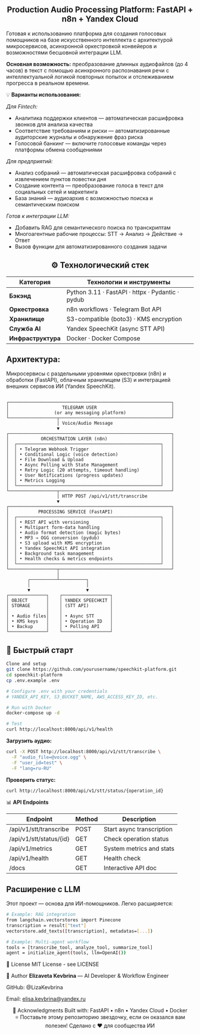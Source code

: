 <div align="center">
  
## **Production Audio Processing Platform: FastAPI + n8n + Yandex Cloud**

</div>


Готовая к использованию платформа для создания голосовых помощников на базе искусственного интеллекта с архитектурой микросервисов, асинхронной оркестровкой конвейеров и возможностями бесшовной интеграции LLM.

**Основная возможность:** преобразование длинных аудиофайлов (до 4 часов) в текст с помощью асинхронного распознавания речи с интеллектуальной логикой повторных попыток и отслеживанием прогресса в реальном времени.

💡 **Варианты использования:**

*Для Fintech:*

- Аналитика поддержки клиентов — автоматическая расшифровка звонков для анализа качества
- Соответствие требованиям и риски — автоматизированные аудиторские журналы и обнаружение фраз риска
- Голосовой банкинг — включите голосовые команды через платформы обмена сообщениями

*Для предприятий:*

- Анализ собраний — автоматическая расшифровка собраний с извлечением пунктов повестки дня
- Создание контента — преобразование голоса в текст для социальных сетей и маркетинга
- База знаний — аудиоархив с возможностью поиска и семантическим поиском

*Готов к интеграции LLM:*

- Добавить RAG для семантического поиска по транскриптам
- Многоагентные рабочие процессы: STT → Анализ → Действие → Ответ
- Вызов функции для автоматизированного создания задачи

<div align="center">
  
## **⚙️ Технологический стек**

| Категория        | Технологии и инструменты |
|------------------|--------------------------|
| **Бэкэнд**       | Python 3.11 · FastAPI · httpx · Pydantic · pydub |
| **Оркестровка**  | n8n workflows · Telegram Bot API |
| **Хранилище**    | S3-compatible (boto3) · KMS encryption |
| **Служба AI**    | Yandex SpeechKit (async STT API) |
| **Инфраструктура** | Docker · Docker Compose |

</div>


## **Архитектура:** 

Микросервисы с раздельными уровнями оркестровки (n8n) и обработки (FastAPI), облачным хранилищем (S3) и интеграцией внешних сервисов ИИ (Yandex SpeechKit).


```

┌─────────────────────────────────────────────────────────────┐
│                    TELEGRAM USER                            │
│                 (or any messaging platform)                 │
└──────────────────┬──────────────────────────────────────────┘
                   │ Voice/Audio Message
                   ▼
┌─────────────────────────────────────────────────────────────┐
│            ORCHESTRATION LAYER (n8n)                        │
│  ┌──────────────────────────────────────────────────────┐   │
│  │ • Telegram Webhook Trigger                           │   │
│  │ • Conditional Logic (voice detection)                │   │
│  │ • File Download & Upload                             │   │
│  │ • Async Polling with State Management                │   │
│  │ • Retry Logic (20 attempts, timeout handling)        │   │
│  │ • User Notifications (progress updates)              │   │
│  │ • Metrics Logging                                    │   │
│  └──────────────────────────────────────────────────────┘   │
└──────────────────┬──────────────────────────────────────────┘
                   │ HTTP POST /api/v1/stt/transcribe
                   ▼
┌─────────────────────────────────────────────────────────────┐
│           PROCESSING SERVICE (FastAPI)                      │
│  ┌──────────────────────────────────────────────────────┐   │
│  │ • REST API with versioning                           │   │
│  │ • Multipart form-data handling                       │   │
│  │ • Audio format detection (magic bytes)               │   │
│  │ • MP3 → OGG conversion (pydub)                       │   │
│  │ • S3 upload with KMS encryption                      │   │
│  │ • Yandex SpeechKit API integration                   │   │
│  │ • Background task management                         │   │
│  │ • Health checks & metrics endpoints                  │   │
│  └──────────────────────────────────────────────────────┘   │
└──────────────────┬──────────────────────────────────────────┘
                   │
        ┌──────────┴──────────┐
        │                     │
        ▼                     ▼
┌──────────────┐    ┌──────────────────┐
│ OBJECT       │    │ YANDEX SPEECHKIT │
│ STORAGE      │    │ (STT API)        │
│              │    │                  │
│ • Audio files│    │ • Async STT      │
│ • KMS keys   │    │ • Operation ID   │
│ • Backup     │    │ • Polling API    │
└──────────────┘    └──────────────────┘

````


## 🚀 **Быстрый старт**

```bash
Clone and setup
git clone https://github.com/yourusername/speechkit-platform.git
cd speechkit-platform
cp .env.example .env

# Configure .env with your credentials
# YANDEX_API_KEY, S3_BUCKET_NAME, AWS_ACCESS_KEY_ID, etc.

# Run with Docker
docker-compose up -d

# Test
curl http://localhost:8000/api/v1/health
````

**Загрузить аудио:**

```bash
curl -X POST http://localhost:8000/api/v1/stt/transcribe \
  -F "audio_file=@voice.ogg" \
  -F "user_id=test" \
  -F "lang=ru-RU"
```

**Проверить статус:**

```bash
curl http://localhost:8000/api/v1/stt/status/{operation_id}
```

📊 **API Endpoints**

| Endpoint                | Method | Description               |
| ----------------------- | ------ | ------------------------- |
| /api/v1/stt/transcribe  | POST   | Start async transcription |
| /api/v1/stt/status/{id} | GET    | Check operation status    |
| /api/v1/metrics         | GET    | System metrics and stats  |
| /api/v1/health          | GET    | Health check              |
| /docs                   | GET    | Interactive API doc       |


## **Расширение с LLM**


Этот проект — основа для ИИ-помощников. Легко расширяется:

```bash
# Example: RAG integration
from langchain.vectorstores import Pinecone
transcription = result["text"]
vectorstore.add_texts([transcription], metadatas=[...])

# Example: Multi-agent workflow
tools = [transcribe_tool, analyze_tool, summarize_tool]
agent = initialize_agent(tools, llm=OpenAI())
```

📄 License
MIT License - see LICENSE


👤 Author
**Elizaveta Kevbrina** — AI Developer & Workflow Engineer

GitHub: @LizaKevbrina

Email: [elisa.kevbrina@yandex.ru](mailto:elisa.kevbrina@yandex.ru)


<div align="center">
🙏 Acknowledgments
Built with: FastAPI • n8n • Yandex Cloud • Docker
</div>


<div align="center">
⭐ Поставьте этому репозиторию звездочку, если он оказался вам полезен!  
Сделано с ❤️ для сообщества ИИ
</div>
